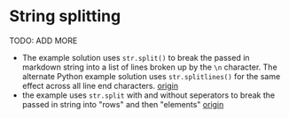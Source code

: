 # String splitting

TODO: ADD MORE

- The example solution uses `str.split()` to break the passed in markdown string into a list of lines broken up by the `\n` character. The alternate Python example solution uses `str.splitlines()` for the same effect across all line end characters. [origin](./exercise-concepts/markdown.md)
- the example uses `str.split` with and without seperators to break the passed in string into "rows" and then "elements" [origin](./exercise-concepts/matrix.md)
